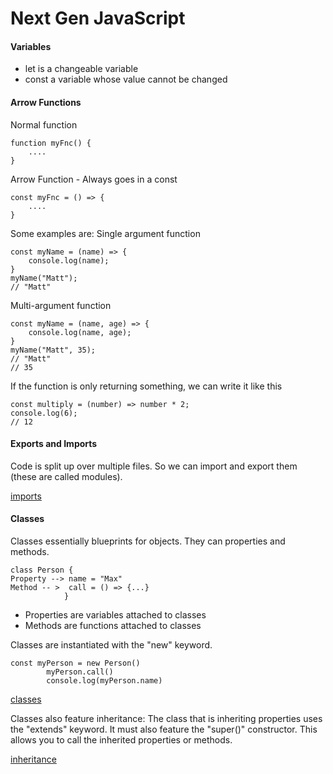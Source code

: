 # Next Gen JavaScript

#### Variables

- let is a changeable variable
- const a variable whose value cannot be changed

#### Arrow Functions

Normal function

```
function myFnc() {
    ....
}
```

Arrow Function - Always goes in a const

```
const myFnc = () => {
    ....
}
```

Some examples are: Single argument function

```
const myName = (name) => {
    console.log(name);
}
myName("Matt");
// "Matt"
```

Multi-argument function

```
const myName = (name, age) => {
    console.log(name, age);
}
myName("Matt", 35);
// "Matt"
// 35
```

If the function is only returning something, we can write it like this

```
const multiply = (number) => number * 2;
console.log(6);
// 12
```

#### Exports and Imports

Code is split up over multiple files. So we can import and export them (these are called modules).

[imports](imports.png)

#### Classes

Classes essentially blueprints for objects.
They can properties and methods.

```
class Person {
Property --> name = "Max"
Method -- >  call = () => {...}
            }
```

- Properties are variables attached to classes
- Methods are functions attached to classes

Classes are instantiated with the "new" keyword.

```
const myPerson = new Person()
        myPerson.call()
        console.log(myPerson.name)
```

[classes](classes.png)

Classes also feature inheritance:
The class that is inheriting properties uses the "extends" keyword.
It must also feature the "super()" constructor. This allows you to call the inherited properties or methods.

[inheritance](inheritance.png)

